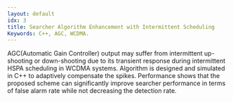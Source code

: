 ```yaml
---
layout: default
idx: 3
title: Searcher Algorithm Enhancement with Intermittent Scheduling
Keywords: C++, AGC, WCDMA.
---
```


<p>AGC(Automatic Gain Controller) output may suffer from intermittent up-shooting or down-shooting due to its transient response
during intermittent HSPA scheduling in WCDMA systems.
Algorithm is designed and simulated in C++ to adaptively compensate the spikes. Performance shows that the proposed scheme can
significantly improve searcher performance in terms of false alarm rate while not decreasing the detection rate.
</p>